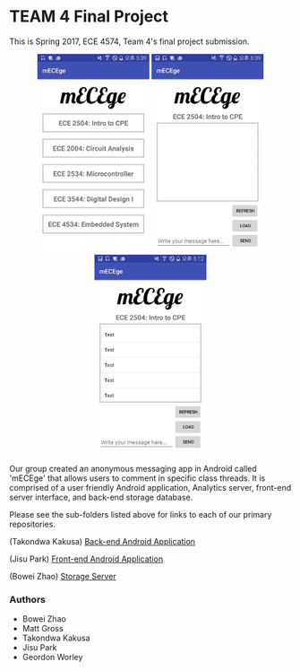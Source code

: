 # TEAM 4 Final Project
This is Spring 2017, ECE 4574, Team 4's final project submission. 


<p align="center">
  <img src="https://github.com/ldev-r3-t4/mECEge-FINAL/blob/master/mECEge_1.png" width="200"> <img src="https://github.com/ldev-r3-t4/mECEge-FINAL/blob/master/mECEge_2.png" width="200"> <img src="https://github.com/ldev-r3-t4/mECEge-FINAL/blob/master/mECEge_3.png" width="200">
</p>

Our group created an anonymous messaging app in Android called 'mECEge' that allows users to comment in specific class threads. It is comprised of a user friendly Android application, Analytics server, front-end server interface, and back-end storage database. 

Please see the sub-folders listed above for links to each of our primary repositories.

(Takondwa Kakusa)   [Back-end Android Application](https://github.com/tkakusa/AndroidBackground/tree/master)

(Jisu Park)   [Front-end Android Application](https://github.com/ldev-r3-t4/mECge-FINAL)

(Bowei Zhao) [Storage Server](https://github.com/ldev-r3-t4/storage_server)


### Authors ###

* Bowei Zhao
* Matt Gross
* Takondwa Kakusa
* Jisu Park
* Geordon Worley
